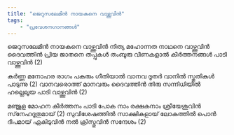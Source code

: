 ```yaml
---
title: "ജെറുസലേമിൻ നായകനെ വാഴ്ത്തുവിന്‍"
tags:
    - "പ്രവേശനഗാനങ്ങൾ"
---
```


ജെറുസലേമിൻ നായകനെ വാഴ്ത്തുവിന്‍
നിത്യ മഹോന്നത നാഥനെ വാഴ്ത്തുവിന്‍
ദൈവത്തിൻ പ്രിയ ജാതനെ
തപ്പുകള്‍ തംബുരു വീണകളാൽ
കീര്‍ത്തനങ്ങള്‍ പാടി വാഴ്ത്തുവിന്‍ (2)

കര്‍ണ്ണ മനോഹര രാഗം പകരും ഗീതിയാല്‍
വാനവ ദൂതര്‍ വാനില്‍ സ്തുതികള്‍ പാടുന്നു (2)
വാനവരൊത്ത്‌ മാനവരും
ദൈവത്തിന്‍ തിരു സന്നിധിയില്‍
ഹല്ലെലൂയ പാടി വാഴ്ത്തുവിന്‍ (2)

മഞ്ജുള മോഹന കീര്‍ത്തനം പാടി പോക നാം
രക്ഷകനാം ശ്രീയേശുവിന്‍ സ്‌നേഹദൂതുമായ്‌ (2)
സുവിശേഷത്തില്‍ സാക്ഷികളായ്‌
ലോകത്തിൽ പൊന്‍ ദീപമായ്‌
ഏകിടുവിൻ നല്‍ ക്രിസ്തുവിന്‍ സന്ദേശം (2)